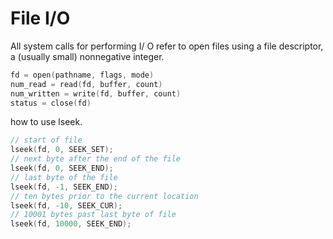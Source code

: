 # File I/O

All system calls for performing I/ O refer to open files using a file descriptor, a (usually small) nonnegative integer.

```c
fd = open(pathname, flags, mode)
num_read = read(fd, buffer, count)
num_written = write(fd, buffer, count)
status = close(fd)
```

how to use lseek.

```c
// start of file
lseek(fd, 0, SEEK_SET);
// next byte after the end of the file
lseek(fd, 0, SEEK_END);
// last byte of the file
lseek(fd, -1, SEEK_END);
// ten bytes prior to the current location
lseek(fd, -10, SEEK_CUR);
// 10001 bytes past last byte of file
lseek(fd, 10000, SEEK_END);
```
